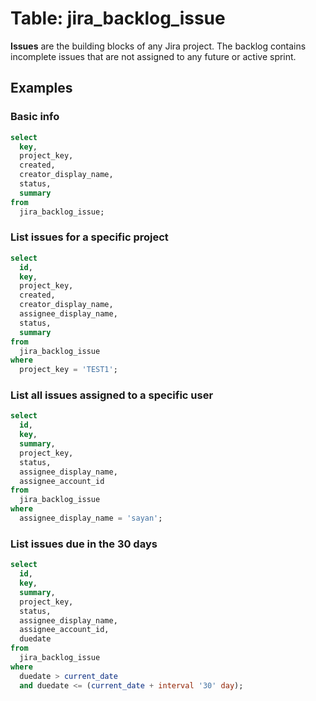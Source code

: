 # Table: jira_backlog_issue

**Issues** are the building blocks of any Jira project. The backlog contains incomplete issues that are not assigned to any future or active sprint.

## Examples

### Basic info

```sql
select
  key,
  project_key,
  created,
  creator_display_name,
  status,
  summary
from
  jira_backlog_issue;
```

### List issues for a specific project

```sql
select
  id,
  key,
  project_key,
  created,
  creator_display_name,
  assignee_display_name,
  status,
  summary
from
  jira_backlog_issue
where
  project_key = 'TEST1';
```

### List all issues assigned to a specific user

```sql
select
  id,
  key,
  summary,
  project_key,
  status,
  assignee_display_name,
  assignee_account_id
from
  jira_backlog_issue
where
  assignee_display_name = 'sayan';
```

### List issues due in the 30 days
```sql
select
  id,
  key,
  summary,
  project_key,
  status,
  assignee_display_name,
  assignee_account_id,
  duedate
from
  jira_backlog_issue
where
  duedate > current_date
  and duedate <= (current_date + interval '30' day);
```
